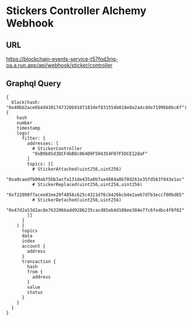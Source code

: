 # Stickers Controller Alchemy Webhook

## URL

https://blockchain-events-service-t57fod3riq-oa.a.run.app/api/webhook/sticker/controller

## Graphql Query

```
{
  block(hash: "0x40bb2ace6b4d4301747320b9107183def831554b018e0a2a4cdde7199bb8bc6f") {
    hash
    number
    timestamp
    logs(
      filter: {
        addresses: [
          # StickerController
          "0xB9b85d3DCF4bB8c064D9F594354F07F5DCE12daF"
        ]
        topics: [[
          # StickerAttached(uint256,uint256)
          "0xa0caedfb09abf5bb3acfa131de435a0b7aa4884a8b70d261e35fd563f843e1ac"
          # StickerReplaced(uint256,uint256,uint256)
          "0xf22098f7acee83ee20f4856c625c4321d76cb426bcb4e2ae67d7b3eccf00bd85"
          # StickerDetached(uint256,uint256)
          "0x47d2a53d2ac8e763206badd9286235cacd85eb4d108ee384e77c6fedbc4f0f02"
        ]]
      }
    ) {
      topics
      data
      index
      account {
        address
      }
      transaction {
        hash
        from {
          address
        }
        value
        status
      }
    }
  }
}
```
